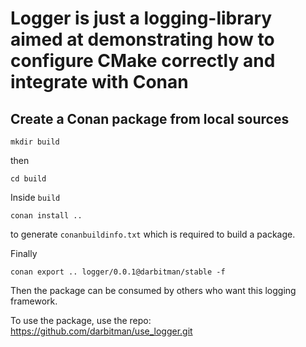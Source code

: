 # Logger is just a logging-library aimed at demonstrating how to configure CMake correctly and integrate with Conan
## Create a Conan package from local sources
```
mkdir build
```
then
```
cd build
```
Inside `build`
```
conan install ..
```
 to generate `conanbuildinfo.txt` which is required to build a package.

Finally 
```
conan export .. logger/0.0.1@darbitman/stable -f
```

Then the package can be consumed by others who want this logging framework.

To use the package, use the repo: https://github.com/darbitman/use_logger.git